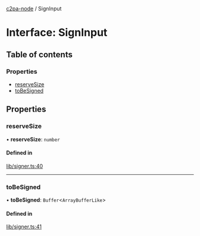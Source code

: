 [c2pa-node](../README.md) / SignInput

# Interface: SignInput

## Table of contents

### Properties

- [reserveSize](SignInput.md#reservesize)
- [toBeSigned](SignInput.md#tobesigned)

## Properties

### reserveSize

• **reserveSize**: `number`

#### Defined in

[lib/signer.ts:40](https://github.com/contentauth/c2pa-node/blob/ee640e4/js-src/lib/signer.ts#L40)

___

### toBeSigned

• **toBeSigned**: `Buffer`\<`ArrayBufferLike`\>

#### Defined in

[lib/signer.ts:41](https://github.com/contentauth/c2pa-node/blob/ee640e4/js-src/lib/signer.ts#L41)

